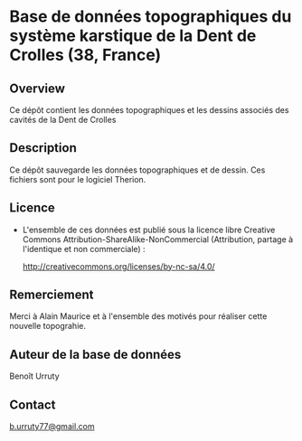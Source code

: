 # Base de données topographiques du système karstique de la Dent de Crolles (38, France)


## Overview

Ce dépôt contient les données topographiques et les dessins associés des cavités de la Dent de Crolles



## Description

Ce dépôt sauvegarde les données topographiques et de dessin. Ces fichiers sont pour le logiciel Therion.
## Licence

- L'ensemble de ces données est publié sous la licence libre Creative Commons Attribution-ShareAlike-NonCommercial (Attribution, partage à l'identique et non commerciale) :

	http://creativecommons.org/licenses/by-nc-sa/4.0/

## Remerciement

Merci à Alain Maurice et à l'ensemble des motivés pour réaliser cette nouvelle topograhie.

## Auteur de la base de données

Benoît Urruty 

## Contact

[b.urruty77@gmail.com](b.urruty77@gmail.com )
